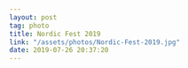 ```yaml
---
layout: post
tag: photo
title: Nordic Fest 2019
link: "/assets/photos/Nordic-Fest-2019.jpg"
date: 2019-07-26 20:37:20
---
```

